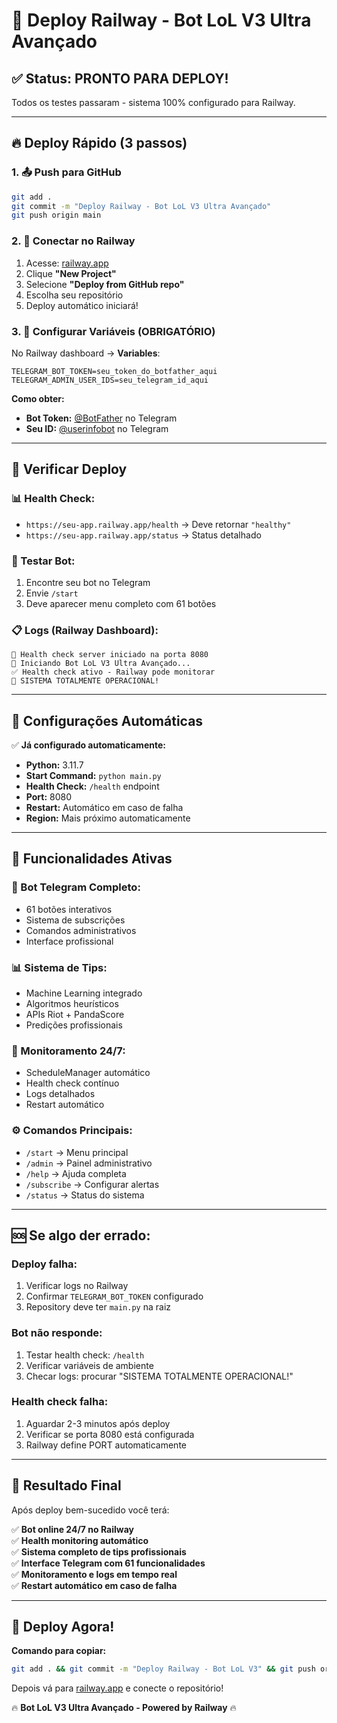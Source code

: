 # 🚀 Deploy Railway - Bot LoL V3 Ultra Avançado

## ✅ **Status: PRONTO PARA DEPLOY!**

Todos os testes passaram - sistema 100% configurado para Railway.

---

## 🔥 **Deploy Rápido (3 passos)**

### **1. 📤 Push para GitHub**
```bash
git add .
git commit -m "Deploy Railway - Bot LoL V3 Ultra Avançado"
git push origin main
```

### **2. 🚄 Conectar no Railway**
1. Acesse: [railway.app](https://railway.app)
2. Clique **"New Project"**
3. Selecione **"Deploy from GitHub repo"**
4. Escolha seu repositório
5. Deploy automático iniciará!

### **3. 🔑 Configurar Variáveis (OBRIGATÓRIO)**
No Railway dashboard → **Variables**:

```env
TELEGRAM_BOT_TOKEN=seu_token_do_botfather_aqui
TELEGRAM_ADMIN_USER_IDS=seu_telegram_id_aqui
```

**Como obter:**
- **Bot Token:** [@BotFather](https://t.me/BotFather) no Telegram
- **Seu ID:** [@userinfobot](https://t.me/userinfobot) no Telegram

---

## 🎯 **Verificar Deploy**

### **📊 Health Check:**
- `https://seu-app.railway.app/health` → Deve retornar `"healthy"`
- `https://seu-app.railway.app/status` → Status detalhado

### **📱 Testar Bot:**
1. Encontre seu bot no Telegram
2. Envie `/start`
3. Deve aparecer menu completo com 61 botões

### **📋 Logs (Railway Dashboard):**
```
🏥 Health check server iniciado na porta 8080
🚀 Iniciando Bot LoL V3 Ultra Avançado...
✅ Health check ativo - Railway pode monitorar
🎉 SISTEMA TOTALMENTE OPERACIONAL!
```

---

## 🔧 **Configurações Automáticas**

✅ **Já configurado automaticamente:**
- **Python:** 3.11.7
- **Start Command:** `python main.py`
- **Health Check:** `/health` endpoint
- **Port:** 8080
- **Restart:** Automático em caso de falha
- **Region:** Mais próximo automaticamente

---

## 🎉 **Funcionalidades Ativas**

### **🤖 Bot Telegram Completo:**
- 61 botões interativos
- Sistema de subscrições
- Comandos administrativos
- Interface profissional

### **📊 Sistema de Tips:**
- Machine Learning integrado
- Algoritmos heurísticos
- APIs Riot + PandaScore
- Predições profissionais

### **🔄 Monitoramento 24/7:**
- ScheduleManager automático
- Health check contínuo
- Logs detalhados
- Restart automático

### **⚙️ Comandos Principais:**
- `/start` → Menu principal
- `/admin` → Painel administrativo
- `/help` → Ajuda completa
- `/subscribe` → Configurar alertas
- `/status` → Status do sistema

---

## 🆘 **Se algo der errado:**

### **Deploy falha:**
1. Verificar logs no Railway
2. Confirmar `TELEGRAM_BOT_TOKEN` configurado
3. Repository deve ter `main.py` na raiz

### **Bot não responde:**
1. Testar health check: `/health`
2. Verificar variáveis de ambiente
3. Checar logs: procurar "SISTEMA TOTALMENTE OPERACIONAL!"

### **Health check falha:**
1. Aguardar 2-3 minutos após deploy
2. Verificar se porta 8080 está configurada
3. Railway define PORT automaticamente

---

## 🎯 **Resultado Final**

Após deploy bem-sucedido você terá:

✅ **Bot online 24/7 no Railway**  
✅ **Health monitoring automático**  
✅ **Sistema completo de tips profissionais**  
✅ **Interface Telegram com 61 funcionalidades**  
✅ **Monitoramento e logs em tempo real**  
✅ **Restart automático em caso de falha**  

---

## 🚀 **Deploy Agora!**

**Comando para copiar:**
```bash
git add . && git commit -m "Deploy Railway - Bot LoL V3" && git push origin main
```

Depois vá para [railway.app](https://railway.app) e conecte o repositório!

🔥 **Bot LoL V3 Ultra Avançado - Powered by Railway** 🔥 